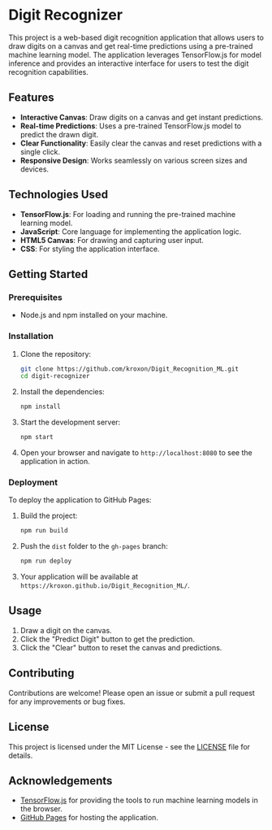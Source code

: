# Digit Recognizer

This project is a web-based digit recognition application that allows users to draw digits on a canvas and get real-time predictions using a pre-trained machine learning model. The application leverages TensorFlow.js for model inference and provides an interactive interface for users to test the digit recognition capabilities.

## Features

- **Interactive Canvas**: Draw digits on a canvas and get instant predictions.
- **Real-time Predictions**: Uses a pre-trained TensorFlow.js model to predict the drawn digit.
- **Clear Functionality**: Easily clear the canvas and reset predictions with a single click.
- **Responsive Design**: Works seamlessly on various screen sizes and devices.

## Technologies Used

- **TensorFlow.js**: For loading and running the pre-trained machine learning model.
- **JavaScript**: Core language for implementing the application logic.
- **HTML5 Canvas**: For drawing and capturing user input.
- **CSS**: For styling the application interface.

## Getting Started

### Prerequisites

- Node.js and npm installed on your machine.

### Installation

1. Clone the repository:
   ```bash
   git clone https://github.com/kroxon/Digit_Recognition_ML.git
   cd digit-recognizer
   ```

2. Install the dependencies:
   ```bash
   npm install
   ```

3. Start the development server:
   ```bash
   npm start
   ```

4. Open your browser and navigate to `http://localhost:8080` to see the application in action.

### Deployment

To deploy the application to GitHub Pages:

1. Build the project:
   ```bash
   npm run build
   ```

2. Push the `dist` folder to the `gh-pages` branch:
   ```bash
   npm run deploy
   ```

3. Your application will be available at `https://kroxon.github.io/Digit_Recognition_ML/`.

## Usage

1. Draw a digit on the canvas.
2. Click the "Predict Digit" button to get the prediction.
3. Click the "Clear" button to reset the canvas and predictions.

## Contributing

Contributions are welcome! Please open an issue or submit a pull request for any improvements or bug fixes.

## License

This project is licensed under the MIT License - see the [LICENSE](LICENSE) file for details.

## Acknowledgements

- [TensorFlow.js](https://www.tensorflow.org/js) for providing the tools to run machine learning models in the browser.
- [GitHub Pages](https://pages.github.com/) for hosting the application.
```